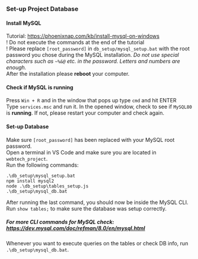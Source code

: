 ### Set-up Project Database
#### Install MySQL
Tutorial: https://phoenixnap.com/kb/install-mysql-on-windows \
! Do not execute the commands at the end of the tutorial \
! Please replace `[root_password]` in `db_setup/mysql_setup.bat` with the root password you chose during the MySQL installation. *Do not use special characters such as `~%&@` etc. in the password. Letters and numbers are enough.* \
After the installation please **reboot** your computer.

#### Check if MySQL is running
Press `Win + R` and in the window that pops up type `cmd` and hit ENTER \
Type `services.msc` and run it. In the opened window, check to see if `MySQL80` is **running**.
If not, please restart your computer and check again.

#### Set-up Database
Make sure `[root_password]` has been replaced with your MySQL root password. \
Open a terminal in VS Code and make sure you are located in `webtech_project`. \
Run the following commands:
```
.\db_setup\mysql_setup.bat
npm install mysql2
node .\db_setup\tables_setup.js
.\db_setup\mysql_db.bat
```
After running the last command, you should now be inside the MySQL CLI. Run `show tables;` to make sure the database was setup correctly.
##### For more CLI commands for MySQL check: https://dev.mysql.com/doc/refman/8.0/en/mysql.html
Whenever you want to execute queries on the tables or check DB info, run `.\db_setup\mysql_db.bat`.